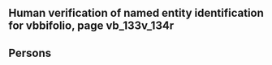 

## Human verification of named entity identification for vbbifolio, page vb_133v_134r

## Persons

